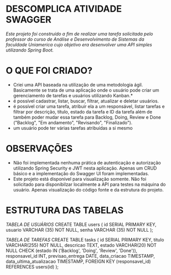 # DESCOMPLICA ATIVIDADE SWAGGER
*Este projeto foi construído a fim de realizar uma tarefa solicitada pelo professor do curso de Análise e Desenvolvimento de Sistemas da faculdade Uniamerica cujo objetivo era desenvolver uma API simples utilizando Spring Boot.* 


# O QUE FOI CRIADO?
* Criei uma API baseada na utilização de uma metodologia ágil. Basicamente se trata de uma aplicação onde o usuário pode criar um gerenciamento de tarefas e usuários utilizando Kanban.*
* é possível cadastrar, listar, buscar, filtrar, atualizar e deletar usuários.
* é possível criar uma tarefa, atribuir ela a um responsável, listar tarefas e filtrar por descrição, título, estado da tarefa e ID da tarefa além de também poder mudar essa tarefa
para Backlog, Doing, Review e Done ("Backlog", "Em andamento", "Revisando", "Finalizado").
* um usuário pode ter várias tarefas atribuídas a si mesmo


# OBSERVAÇÕES
* Não foi implementada nenhuma prática de autenticação e autorização utilizando Spring Security e JWT nesta aplicação. Apenas um CRUD básico e a implementação do Swagger UI foram implementadas.
* Este projeto está disponível para visualização somente. Não foi solicitado para disponibilzar localmente a API para testes na máquina do usuário. Apenas visualização do código fonte e da estrutura do projeto.


# ESTRUTURA DAS TABELAS

*TABELA DE USUÁRIOS*
CREATE TABLE users (
	id SERIAL PRIMARY KEY,
	usuario VARCHAR (35) NOT NULL,
	senha VARCHAR (35) NOT NULL
);

*TABELA DE TAREFAS*
CREATE TABLE tasks (
    id SERIAL PRIMARY KEY,
    titulo VARCHAR(255) NOT NULL,
    descricao TEXT,
    estado VARCHAR(20) NOT NULL CHECK (estado IN ('Backlog', 'Doing', 'Review', 'Done')),
    responsavel_id INT,
	previsao_entrega DATE,
    data_criacao TIMESTAMP,
    data_ultima_atualizacao TIMESTAMP,
    FOREIGN KEY (responsavel_id) REFERENCES users(id)
);
